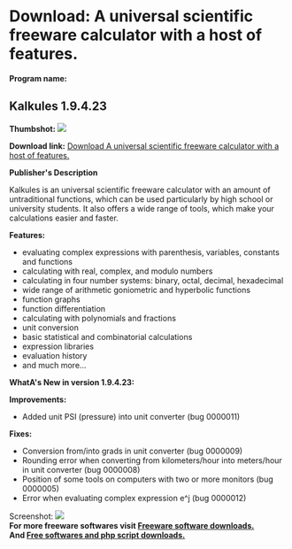 # Download: A universal scientific freeware calculator with a host of features.

**Program name:**

## Kalkules 1.9.4.23

  
**Thumbshot:** ![](http://www.freewarefiles.com/screenshot/kalkules18_md.jpg)   
  
**Download link:** [Download A universal scientific freeware calculator with a host of features.](http://freesoftwares.boysofts.com/Kalkules_program_59762.html)  
  


**Publisher's Description**  
  


Kalkules is an universal scientific freeware calculator with an amount of untraditional functions, which can be used particularly by high school or university students. It also offers a wide range of tools, which make your calculations easier and faster. 

**Features:**

  * evaluating complex expressions with parenthesis, variables, constants and functions
  * calculating with real, complex, and modulo numbers
  * calculating in four number systems: binary, octal, decimal, hexadecimal
  * wide range of arithmetic goniometric and hyperbolic functions
  * function graphs
  * function differentiation
  * calculating with polynomials and fractions
  * unit conversion
  * basic statistical and combinatorial calculations
  * expression libraries
  * evaluation history
  * and much more...

**WhatA's New in version 1.9.4.23:**

**Improvements:**

  * Added unit PSI (pressure) into unit converter (bug 0000011) 

**Fixes:**

  * Conversion from/into grads in unit converter (bug 0000009) 
  * Rounding error when converting from kilometers/hour into meters/hour in unit converter (bug 0000008) 
  * Position of some tools on computers with two or more monitors (bug 0000005) 
  * Error when evaluating complex expression e^j (bug 0000012) 

  
  
Screenshot: ![](http://www.freewarefiles.com/screenshot/kalkules18.jpg)   
**For more freeware softwares visit [Freeware software downloads.](http://freesoftwares.boysofts.com/)**   
**And [Free softwares and php script downloads.](http://www.boysofts.com/)**
